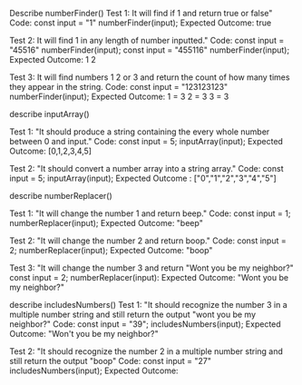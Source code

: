   Describe numberFinder()
Test 1: It will find if 1 and return true or false"
Code:
  const input = "1"
  numberFinder(input);
Expected Outcome:
true

Test 2: It will find 1 in any length of number inputted."
Code:
  const input = "45516"
  numberFinder(input);
  const input = "455116"
  numberFinder(input);
Expected Outcome:
1
2

Test 3: It will find numbers 1 2 or 3 and return the count of how many times they appear in the string.
Code: 
  const input = "123123123"
  numberFinder(input);
Expected Outcome: 
1 = 3
2 = 3
3 = 3

  describe inputArray()

Test 1: "It should produce a string containing the every whole number between 0 and input."
Code:
  const input = 5;
  inputArray(input);
Expected Outcome: [0,1,2,3,4,5]

Test 2: "It should convert a number array into a string array."
Code: 
const input = 5;
inputArray(input);
Expected Outcome : ["0","1","2","3","4","5"]

  describe numberReplacer()

Test 1: "It will change the number 1 and return beep."
Code:
  const input = 1;
  numberReplacer(input);
Expected Outcome: "beep"

Test 2: "It will change the number 2 and return boop."
Code:
  const input = 2;
  numberReplacer(input);
Expected Outcome:
"boop"

Test 3: "It will change the number 3 and return "Wont you be my neighbor?"
  const input = 2;
  numberReplacer(input):
Expected Outcome:
"Wont you be my neighbor?"

describe includesNumbers()
Test 1: "It should recognize the number 3 in a multiple number string and still return the output "wont you be my neighbor?"
Code: 
  const input = "39";
  includesNumbers(input);
Expected Outcome: "Won't you be my neighbor?"

Test 2: "It should recognize the number 2 in a multiple number string and still return the output "boop"
Code:
  const input = "27"
  includesNumbers(input);
Expected Outcome: